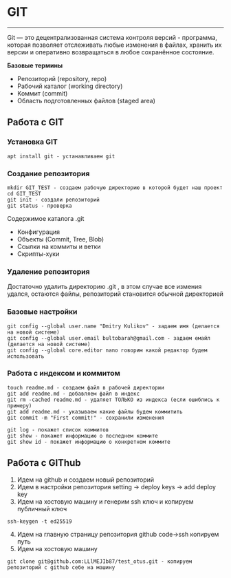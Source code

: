 # GIT
_ _ _
Git — это децентрализованная система контроля версий - программа, которая позволяет отслеживать любые изменения в файлах, хранить их версии и оперативно возвращаться в любое сохранённое состояние.   

**Базовые** **термины**
- Репозиторий (repository, repo)
- Рабочий каталог (working directory)
- Коммит (commit)
- Область подготовленных файлов (staged area)


## Работа с GIT
### Установка GIT
```
apt install git - устанавливаем git
```
### Cоздание репозитория
```
mkdir GIT_TEST - создаем рабочую директорию в которой будет наш проект
cd GIT_TEST
git init - создали репозиторий
git status - проверка
```
Содержимое каталога .git
- Конфигурация
- Объекты (Commit, Tree, Blob)
- Ссылки на коммиты и ветки
- Скрипты-хуки

### Удаление репозитория
Достаточно удалить директорию .git , в этом случае все измения удался, остаются файлы, репозиторий становится обычной директорией

### Базовые настройки
```
git config --global user.name "Dmitry Kulikov" - задаем имя (делается на новой системе)
git config --global user.email bultobarah@gmail.com - задаем емайл (делается на новой системе)
git config --global core.editor nano говорим какой редактор будем использовать
```
### Работа с индексом и коммитом
```
touch readme.md - cоздаем файл в рабочей директории
git add readme.md - добавляем файл в индекс
git rm -cached readme.md - удаляет ТОЛЬКО из индекса (если ошиблись к примеру)
git add readme.md - указываем какие файлы будем коммитить
git commit -m "First commit!" - сохранили изменения
```
```
git log - покажет список коммитов
git show - покажет информацию о последнем коммите
git show id - покажет информацию о конкретном коммите
```

## Работа с GIThub
1. Идем на github и создаем новый репозиторий
2. Идем в настройки репозитория setting -> deploy keys -> add deploy key
3. Идем на хостовую машину и генерим ssh ключ и копируем публичный ключ
```
ssh-keygen -t ed25519
```
4. Идем на главную страницу репозитория github сode->ssh копируем путь
5. Идем на хостовую машину 
```
git clone git@github.com:LLlMEJIb87/test_otus.git - копируем репозиторий с github себе на машину
```


